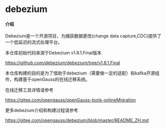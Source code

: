 # debezium

#### 介绍
Debezium是一个开源项目，为捕获数据更改(change data capture,CDC)提供了一个低延迟的流式处理平台。

本仓库初始代码来源于Debezium v1.8.1.Final版本

https://github.com/debezium/debezium/tree/v1.8.1.Final

本仓库构建的目的是为了借助于debezium（需要做一定的适配）和kafka开源组件，构建基于openGauss的在线迁移系统。

在线迁移工具详情请参考

https://gitee.com/opengauss/openGauss-tools-onlineMigration

更多debezium介绍和构建过程请参考

https://gitee.com/opengauss/debezium/blob/master/README_ZH.md

